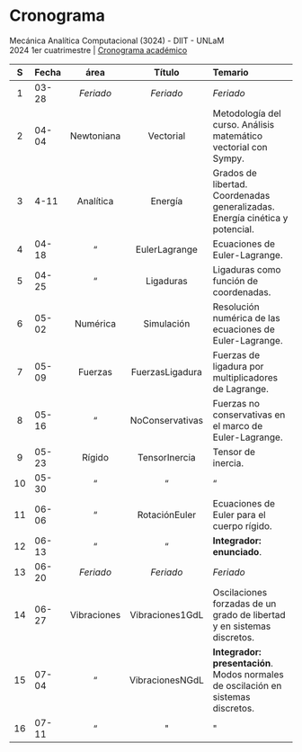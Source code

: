 # Cronograma
Mecánica Analítica Computacional (3024) - DIIT - UNLaM  
2024 1er cuatrimestre | [Cronograma académico](https://www.unlam.edu.ar/index.php?seccion=8&idArticulo=449)

| S  | Fecha | área       | Título     | Temario                   |
|:--:|:----- |:--------:|:----------:|:-------                |
| 1  | 03-28 | _Feriado_  | _Feriado_  | _Feriado_              |
| 2  | 04-04 | Newtoniana | Vectorial  | Metodología del curso. Análisis matemático vectorial con Sympy. |  
| 3 | 4-11 | Analítica | Energía | Grados de libertad. Coordenadas generalizadas. Energía cinética y potencial. |
| 4 | 04-18 | “ | EulerLagrange | Ecuaciones de Euler-Lagrange. |
| 5 | 04-25 | “ | Ligaduras | Ligaduras como función de coordenadas. |
| 6 | 05-02 | Numérica | Simulación | Resolución numérica de las ecuaciones de Euler-Lagrange. |
| 7 | 05-09 | Fuerzas  | FuerzasLigadura | Fuerzas de ligadura por multiplicadores de Lagrange. |
| 8 | 05-16 | “ | NoConservativas | Fuerzas no conservativas en el marco de Euler-Lagrange. |
| 9 | 05-23 | Rígido | TensorInercia | Tensor de inercia. |
| 10 | 05-30 | “ | “ | “ |
| 11 | 06-06 | “ | RotaciónEuler | Ecuaciones de Euler para el cuerpo rígido. |
| 12 | 06-13 | “ | “ | **Integrador: enunciado**. |
| 13 | 06-20 | _Feriado_ | _Feriado_ | _Feriado_ |
| 14 | 06-27 | Vibraciones | Vibraciones1GdL | Oscilaciones forzadas de un grado de libertad y en sistemas discretos. |
| 15 | 07-04 | “ | VibracionesNGdL | **Integrador: presentación**. Modos normales de oscilación en sistemas discretos. |
| 16 | 07-11 | “ | " | " |